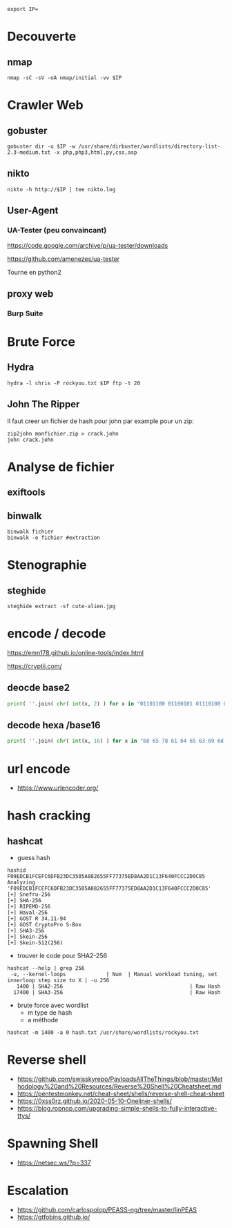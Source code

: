 ```
export IP=
```

# Decouverte

## nmap

```
nmap -sC -sV -oA nmap/initial -vv $IP
```

# Crawler Web

## gobuster

```
gobuster dir -u $IP -w /usr/share/dirbuster/wordlists/directory-list-2.3-medium.txt -x php,php3,html,py,css,asp
```

## nikto

```
nikto -h http://$IP | tee nikto.log
```

## User-Agent

### UA-Tester (peu convaincant)

https://code.google.com/archive/p/ua-tester/downloads

https://github.com/amenezes/ua-tester

Tourne en python2

## proxy web 

### Burp Suite


# Brute Force

## Hydra

```
hydra -l chris -P rockyou.txt $IP ftp -t 20
```

## John The Ripper

Il faut creer un fichier de hash pour john par example pour un zip:

```
zip2john monfichier.zip > crack.john
john crack.john
```

# Analyse de fichier

## exiftools

## binwalk

```
binwalk fichier
binwalk -e fichier #extraction
```

# Stenographie

## steghide

```
steghide extract -sf cute-alien.jpg
```

# encode / decode 

https://emn178.github.io/online-tools/index.html

https://cryptii.com/

## deocde base2

```python
print( ''.join( chr( int(x, 2) ) for x in "01101100 01100101 01110100 01110011 00100000 01110100 01110010 01111001 00100000 01110011 01101111 01101101 01100101 00100000 01100010 01101001 01101110 01100001 01110010 01111001 00100000 01101111 01110101 01110100 00100001".split(" ") ) )
```

## decode hexa /base16 

```python
print( ''.join( chr( int(x, 16) ) for x in "68 65 78 61 64 65 63 69 6d 61 6c 20 6f 72 20 62 61 73 65 31 36 3f".split(" ") ) )
```

# url encode
 * https://www.urlencoder.org/

# hash cracking

## hashcat

* guess hash

```
hashid F09EDCB1FCEFC6DFB23DC3505A882655FF77375ED8AA2D1C13F640FCCC2D0C85
Analyzing 'F09EDCB1FCEFC6DFB23DC3505A882655FF77375ED8AA2D1C13F640FCCC2D0C85'
[+] Snefru-256 
[+] SHA-256 
[+] RIPEMD-256 
[+] Haval-256 
[+] GOST R 34.11-94 
[+] GOST CryptoPro S-Box 
[+] SHA3-256 
[+] Skein-256 
[+] Skein-512(256) 
```
* trouver le code pour SHA2-256

```
hashcat --help | grep 256                            
 -u, --kernel-loops             | Num  | Manual workload tuning, set innerloop step size to X | -u 256
   1400 | SHA2-256                                         | Raw Hash
  17400 | SHA3-256                                         | Raw Hash
```


* brute force avec wordlist
  * m type de hash
  * a méthode 

```
hashcat -m 1400 -a 0 hash.txt /usr/share/wordlists/rockyou.txt 
```

# Reverse shell

 * https://github.com/swisskyrepo/PayloadsAllTheThings/blob/master/Methodology%20and%20Resources/Reverse%20Shell%20Cheatsheet.md
 * https://pentestmonkey.net/cheat-sheet/shells/reverse-shell-cheat-sheet
 * https://0xss0rz.github.io/2020-05-10-Oneliner-shells/
 * https://blog.ropnop.com/upgrading-simple-shells-to-fully-interactive-ttys/

# Spawning Shell
 * https://netsec.ws/?p=337

# Escalation

 * https://github.com/carlospolop/PEASS-ng/tree/master/linPEAS
 * https://gtfobins.github.io/
